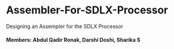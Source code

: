 # Assembler-For-SDLX-Processor
Designing an Assempler for the SDLX Processor
#### Members: Abdul Qadir Ronak, Darshi Doshi, Sharika S
